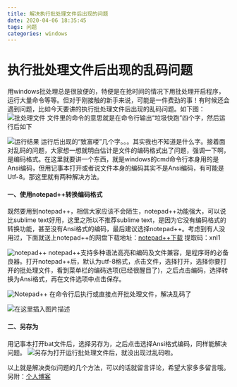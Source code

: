 ```yaml
---
title: 解决执行批处理文件后出现的问题
date: 2020-04-06 18:35:45
tags: 问题 
categories: windows
---
```

# 执行批处理文件后出现的乱码问题

用windows批处理总是很放便的，特便是在抢时间的情况下用批处理开启程序，运行大量命令等等。但对于刚接触的新手来说，可能是一件费劲的事！有时候还会遇到问题，比如今天要讲的执行批处理文件后出现的乱码问题。如下图：
![批处理文件](https://img-blog.csdnimg.cn/20200406190912897.PNG?x-oss-process=image/watermark,type_ZmFuZ3poZW5naGVpdGk,shadow_10,text_aHR0cHM6Ly9ibG9nLmNzZG4ubmV0L0dvYnVsbGlu,size_16,color_FFFFFF,t_70#pic_center)
文件里的命令的意思就是在命令行输出“垃圾快跑”四个字，然后运行后如下

![运行结果](https://img-blog.csdnimg.cn/20200406191232149.PNG?x-oss-process=image/watermark,type_ZmFuZ3poZW5naGVpdGk,shadow_10,text_aHR0cHM6Ly9ibG9nLmNzZG4ubmV0L0dvYnVsbGlu,size_16,color_FFFFFF,t_70#pic_center)
运行后出现的“致富喽”几个字。。。其实我也不知道是什么字。接着面对乱码的问题，大家想一想就明白估计是文件的编码格式出了问题，强调一下啊，是编码格式。在这里就要讲一个东西，就是windows的cmd命令行本身用的是Ansi编码，但用记事本打开或者说文件本身的编码其实不是Ansi编码，有可能是Utf-8。那这里就有两种解决方法。

#### 一、使用notepad++转换编码格式
 既然要用到notepad++，相信大家应该不会陌生，notepad++功能强大，可以说比sublime text好用，这里之所以不推荐sublime text，是因为它没有编码格式的转换功能，甚至没有Ansi格式的编码，最后建议选择notepad++。考虑到有人没用过，下面就送上notepad++的网盘下载地址：[notepad++下载](https://pan.baidu.com/s/1Rz4RTcvTAktiXpQHY90kqQ)	提取码：xnl1
 
 ![notepad++](https://img-blog.csdnimg.cn/20200406193206198.PNG?x-oss-process=image/watermark,type_ZmFuZ3poZW5naGVpdGk,shadow_10,text_aHR0cHM6Ly9ibG9nLmNzZG4ubmV0L0dvYnVsbGlu,size_16,color_FFFFFF,t_70#pic_center)
 notepad++支持多种语法高亮和编码及文件兼容，是程序哥的必备良器。打开notepad++后，默认为utf-8格式，点击文件，选择打开，选择你要打开的批处理文件，看到菜单栏的编码选项(已经很醒目了)，之后点击编码，选择转换为Ansi格式，再在文件选项中点击保存。
 
 ![Notepad++](https://img-blog.csdnimg.cn/20200406194032449.PNG?x-oss-process=image/watermark,type_ZmFuZ3poZW5naGVpdGk,shadow_10,text_aHR0cHM6Ly9ibG9nLmNzZG4ubmV0L0dvYnVsbGlu,size_16,color_FFFFFF,t_70#pic_center)
 在命令行后执行或直接点开批处理文件，解决乱码了
 
 ![在这里插入图片描述](https://img-blog.csdnimg.cn/20200406194216646.PNG?x-oss-process=image/watermark,type_ZmFuZ3poZW5naGVpdGk,shadow_10,text_aHR0cHM6Ly9ibG9nLmNzZG4ubmV0L0dvYnVsbGlu,size_16,color_FFFFFF,t_70#pic_center)
 #### 二、另存为
 用记事本打开bat文件后，选择另存为，之后点击选择Ansi格式编码，同样能解决问题。
 ![另存为](https://img-blog.csdnimg.cn/20200406202619497.PNG?x-oss-process=image/watermark,type_ZmFuZ3poZW5naGVpdGk,shadow_10,text_aHR0cHM6Ly9ibG9nLmNzZG4ubmV0L0dvYnVsbGlu,size_16,color_FFFFFF,t_70#pic_center)打开运行批处理文件后，就没出现过乱码啦。

以上就是解决类似问题的几个方法，可以的话就留言评论，希望大家多多留言哦。
另附：[个人博客](https://blog.csdn.net/Gobullin)
 
